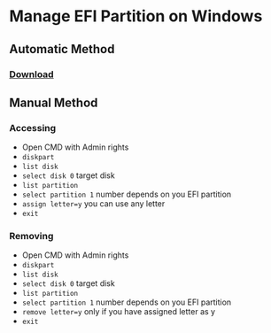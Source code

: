 # Manage EFI Partition on Windows

## Automatic Method
### [Download](https://raw.githubusercontent.com/bhupendpatil/Fun/raw/RAW/MountUmountEFI.zip)

## Manual Method
### Accessing
* Open CMD with Admin rights
* ``` diskpart ```
* ``` list disk ```
* ``` select disk 0 ``` target disk
* ``` list partition ```
* ``` select partition 1 ``` number depends on you EFI partition
* ``` assign letter=y ``` you can use any letter
* ``` exit ```

### Removing
* Open CMD with Admin rights
* ``` diskpart ```
* ``` list disk ```
* ``` select disk 0 ``` target disk
* ``` list partition ```
* ``` select partition 1 ``` number depends on you EFI partition
* ``` remove letter=y ``` only if you have assigned letter as y
* ``` exit ```